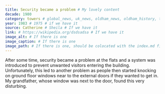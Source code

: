 ```yaml
---
title: Security became a problem # My lovely content
decade: 1980
category: towers # global_news, uk_news, oldham_news, oldham_history, towers, surrounding_estate # Always exactly one category
year: 1983 # 1975 # if we have it
source: Catherine # Sheila # If we have it
link: # https://wikipedia.org/dsdsadsa # If we have it
image_alt: # If there is one
image_caption: # If there is one
image_path: # If there is one, should be colocated with the index.md file in the folder
---
```


After some time, security became a problem at the flats and a system was introduced to prevent unwanted visitors entering the building. Unfortunately, this led to another problem as people then started knocking on ground floor windows near to the external doors if they wanted to get in. My grandfather, whose window was next to the door, found this very disturbing.
